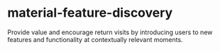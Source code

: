 # material-feature-discovery
Provide value and encourage return visits by introducing users to new features and functionality at contextually relevant moments.
